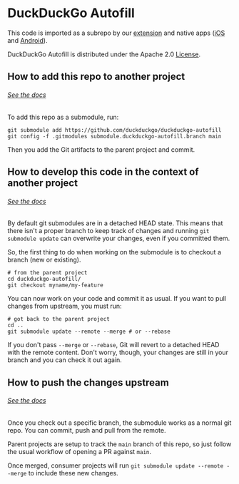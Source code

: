 # DuckDuckGo Autofill

This code is imported as a subrepo by our [extension](https://github.com/duckduckgo/duckduckgo-privacy-extension) and native apps ([iOS](https://github.com/duckduckgo/iOS) and [Android](https://github.com/duckduckgo/Android)).

DuckDuckGo Autofill is distributed under the Apache 2.0 [License](LICENSE.md).

## How to add this repo to another project
###### [See the docs](https://git-scm.com/book/en/v2/Git-Tools-Submodules#_starting_submodules)

To add this repo as a submodule, run:

```shell
git submodule add https://github.com/duckduckgo/duckduckgo-autofill
git config -f .gitmodules submodule.duckduckgo-autofill.branch main
```

Then you add the Git artifacts to the parent project and commit.

## How to develop this code in the context of another project
###### [See the docs](https://git-scm.com/book/en/v2/Git-Tools-Submodules#_working_on_a_submodule)

By default git submodules are in a detached HEAD state. This means that there isn't a proper branch to keep track of changes and running `git submodule update` can overwrite your changes, even if you committed them.

So, the first thing to do when working on the submodule is to checkout a branch (new or existing).

```shell
# from the parent project
cd duckduckgo-autofill/
git checkout myname/my-feature
```

You can now work on your code and commit it as usual. If you want to pull changes from upstream, you must run:

```shell
# got back to the parent project
cd ..
git submodule update --remote --merge # or --rebase
```

If you don't pass `--merge` or `--rebase`, Git will revert to a detached HEAD with the remote content. Don't worry, though, your changes are still in your branch and you can check it out again.

## How to push the changes upstream
###### [See the docs](https://git-scm.com/book/en/v2/Git-Tools-Submodules#_publishing_submodules)

Once you check out a specific branch, the submodule works as a normal git repo. You can commit, push and pull from the remote.

Parent projects are setup to track the `main` branch of this repo, so just follow the usual workflow of opening a PR against `main`.

Once merged, consumer projects will run `git submodule update --remote --merge` to include these new changes.
